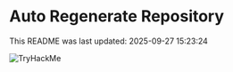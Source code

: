 # Auto Regenerate Repository

This README was last updated: 2025-09-27 15:23:24

 ![TryHackMe](https://tryhackme.com/badge/533634)